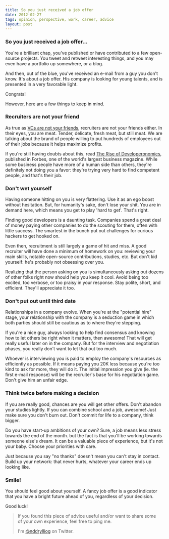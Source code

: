 ```yaml
---
title: So you just received a job offer
date: 2012-02-27
tags: opinion, perspective, work, career, advice
layout: post
---
```


### So you just received a job offer...

You're a brilliant chap, you've published or have contributed to a few open-source
projects. You tweet and retweet interesting things, and you may even have a portfolio
up somewhere, or a blog.

And then, out of the blue, you've received an e-mail from a guy you don't know. It's
about a job offer. His company is looking for young talents, and is presented in a
very favorable light.

Congrats!

However, here are a few things to keep in mind.

### Recruiters are not your friend

As true as [VCs are not your friends][vcs], recruiters are not your friends either.
In their eyes, you are meat. Tender, delicate, fresh meat, but still meat. We are
talking about the brand of people willing to put hundreds of employees out of their
jobs because it helps maximize profits.

If you're still having doubts about this, read [The Rise of Developeronomics][douches],
published in Forbes, one of the world's largest business magazine. While some business
people have more of a human side than others, they're definitely not doing you a favor:
they're trying very hard to find competent people, and that's their job.

[vcs]: http://www.inc.com/steve-blank/vcs-are-not-your-friends.html
[douches]: http://www.forbes.com/sites/venkateshrao/2011/12/05/the-rise-of-developeronomics/

### Don't wet yourself

Having someone hitting on you is very flattering. Use it as an ego boost without
hesitation. But, for humanity's sake, don't lose your shit. You are in demand here,
which means you get to play 'hard to get'. That's right.

Finding good developers is a daunting task. Companies spend a great deal of money paying
other companies to do the scouting for them, often with little success. The smartest
in the bunch put out challenges for curious hackers to get hooked on.

Even then, recruitment is still largely a game of hit and miss. A good recruiter will have
done a minimum of homework on you: reviewing your main skills, notable open-source
contributions, studies, etc. But don't kid yourself: he's probably not obsessing over you.

Realizing that the person asking on you is simultaneously asking out dozens of other
folks right now should help you keep it cool. Avoid being too excited, too verbose, or
too praisy in your response. Stay polite, short, and efficient. They'll appreciate it too.

### Don't put out until third date

Relationships in a company evolve. When you're at the "potential hire" stage, your
relationship with the company is a seduction game in which both parties should still be
cautious as to where they're stepping.

If you're a nice guy, always looking to help find consensus and knowing how to let others
be right when it matters, then awesome! That will get really useful later on in the
company. But for the interview and negotiation phases, you really don't want to let that
out too much.

Whoever is interviewing you is paid to employ the company's resources as efficiently as
possible. If it means paying you 20K less because you're too kind to ask for more, they
will do it. The initial impression you give (ie. the first e-mail response) will be the
recruiter's base for his negotiation game. Don't give him an unfair edge.

### Think twice before making a decision

If you are really good, chances are you will get other offers. Don't abandon your studies
lightly. If you can combine school and a job, awesome! Just make sure you don't burn out.
Don't commit for life to a company, think bigger.

Do you have start-up ambitions of your own? Sure, a job means less stress towards the end
of the month. but the fact is that you'll be working towards someone else's dream. It can
be a valuable piece of experience, but it's not your baby. Choose your priorities with care.

Just because you say "no thanks" doesn't mean you can't stay in contact. Build up your
network: that never hurts, whatever your career ends up looking like.

### Smile!

You should feel good about yourself. A fancy job offer is a good indicator that you have
a bright future ahead of you, regardless of your decision.

Good luck!

> If you found this piece of advice useful and/or want to share some  
> of your own experience, feel free to ping me.
>
> I'm [@nddrylliog](https://twitter.com/nddrylliog) on Twitter.

